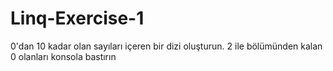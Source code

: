 # Linq-Exercise-1
0'dan 10 kadar olan sayıları içeren bir dizi oluşturun. 2 ile bölümünden kalan 0 olanları konsola bastırın